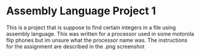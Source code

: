 # Assembly Language Project 1

This is a project that is suppose to find certain integers in a file using assembly language. This was written for a processor used in some motorola flip phones but im unsure what the processor name was. The instructions for the assignment are described in the .png screenshot
